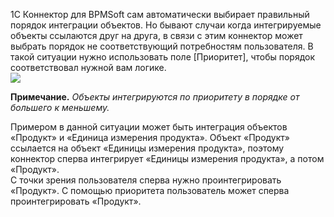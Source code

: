 1С Коннектор для BPMSoft сам автоматически выбирает правильный порядок интеграции объектов. Но бывают случаи когда интегрируемые объекты ссылаются друг на друга, в связи с этим коннектор может выбрать порядок не соответствующий потребностям пользователя. В такой ситуации нужно использовать поле [Приоритет], чтобы порядок соответствовал нужной вам логике.  
![](https://samarasoft.com/wp-content/uploads/2018/04/1Cprior-247x300.png)

**Примечание.** _Объекты интегрируются по приоритету в порядке от большего к меньшему._

Примером в данной ситуации может быть интеграция объектов «Продукт» и «Единица измерения продукта». Объект «Продукт» ссылается на объект «Единицы измерения продукта», поэтому коннектор сперва интегрирует «Единицы измерения продукта», а потом «Продукт».  
С точки зрения пользователя сперва нужно проинтегрировать «Продукт». С помощью приоритета пользователь может сперва проинтегрировать «Продукт».